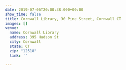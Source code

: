 ```yaml
---
date: 2019-07-06T20:00:38.000+00:00
show_time: false
title: Cornwall Library, 30 Pine Street, Cornwall CT
images: []
venue:
  name: Cornwall Library
  address: 395 Hudson St
  city: Cornwall
  state: CT
  zip: "12518"
  link: ''

---
```


